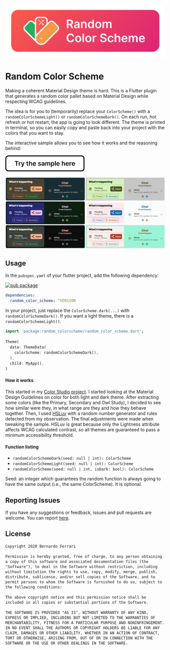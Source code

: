 ![Image of Random Color Scheme](https://github.com/bernaferrari/RandomColorScheme/raw/main/assets/readme.png)

# Random Color Scheme

Making a coherent Material Design theme is hard. This is a Flutter plugin that generates a random color pallet based on Material Design while respecting WCAG guidelines.

The idea is for you to (temporarily) replace your `ColorScheme()` with a `randomColorSchemeLight()` or `randomColorSchemeDark()`.
On each run, hot refresh or hot restart, the app is going to look different. The theme is printed in terminal, so you can easily copy and paste back into your project with the colors that you want to stay.

The interactive sample allows you to see how it works and the reasoning behind:

<a href="https://bernaferrari.github.io/RandomColorScheme/"><img src="https://github.com/bernaferrari/RandomColorScheme/raw/main/assets/try_here.png" height="50"/></a>

[![Random Color Scheme](https://github.com/bernaferrari/RandomColorScheme/raw/main/assets/sample_preview.png)](https://bernaferrari.github.io/RandomColorScheme/)

## Usage

In the `pubspec.yaml` of your flutter project, add the following dependency:

[![pub package](https://img.shields.io/pub/v/random_color_scheme.svg)](https://pub.dev/packages/random_color_scheme)

```yaml
dependencies:
  random_color_scheme: ^VERSION
```

In your project, just replace the `ColorScheme.dark(...)` with `randomColorSchemeDark()`.
If you want a light theme, there is a `randomColorSchemeLight()`.

```dart
import 'package:random_colorscheme/random_color_scheme.dart';

Theme(
  data: ThemeData(
    colorScheme: randomColorSchemeDark(),
  ),
  child: MyApp(),
)
```
#### How it works
This started in my [Color Studio project](https://github.com/bernaferrari/color-studio).
I started looking at the Material Design Guidelines on color for both light and dark theme.
After extracting some colors (like the Primary, Secondary and Owl Study), I decided to see how similar were they, in what range are they and how they behave together.
Then, I used [HSLuv](https://www.hsluv.org/) with a random number generator and rules detected from my observation. The final adjustments were made when tweaking the sample.
HSLuv is great because only the Lightness attribute affects WCAG calculated contrast, so all themes are guaranteed to pass
a minimum accessibility threshold.

#### Function listing
- `randomColorSchemeDark(seed: null | int): ColorScheme`
- `randomColorSchemeLight(seed: null | int): ColorScheme`
- `randomColorScheme(seed: null | int, isDark: bool): ColorScheme`

Seed: an integer which guarantees the random function is always going to have the same output (i.e., the same ColorScheme).
It is optional.

## Reporting Issues

If you have any suggestions or feedback, issues and pull requests are welcome.
You can report [here](https://github.com/bernaferrari/RandomColorScheme/issues).

## License

    Copyright 2020 Bernardo Ferrari

    Permission is hereby granted, free of charge, to any person obtaining a copy of this software and associated documentation files (the "Software"), to deal in the Software without restriction, including without limitation the rights to use, copy, modify, merge, publish, distribute, sublicense, and/or sell copies of the Software, and to permit persons to whom the Software is furnished to do so, subject to the following conditions:

    The above copyright notice and this permission notice shall be included in all copies or substantial portions of the Software.

    THE SOFTWARE IS PROVIDED "AS IS", WITHOUT WARRANTY OF ANY KIND, EXPRESS OR IMPLIED, INCLUDING BUT NOT LIMITED TO THE WARRANTIES OF MERCHANTABILITY, FITNESS FOR A PARTICULAR PURPOSE AND NONINFRINGEMENT. IN NO EVENT SHALL THE AUTHORS OR COPYRIGHT HOLDERS BE LIABLE FOR ANY CLAIM, DAMAGES OR OTHER LIABILITY, WHETHER IN AN ACTION OF CONTRACT, TORT OR OTHERWISE, ARISING FROM, OUT OF OR IN CONNECTION WITH THE SOFTWARE OR THE USE OR OTHER DEALINGS IN THE SOFTWARE.